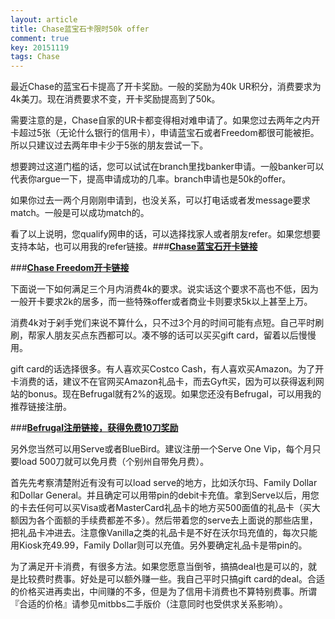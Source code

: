 ```yaml
---
layout: article
title: Chase蓝宝石卡限时50k offer
comment: true
key: 20151119
tags: Chase
---
```


最近Chase的蓝宝石卡提高了开卡奖励。一般的奖励为40k UR积分，消费要求为4k美刀。现在消费要求不变，开卡奖励提高到了50k。

需要注意的是，Chase自家的UR卡都变得相对难申请了。如果您过去两年之内开卡超过5张（无论什么银行的信用卡），申请蓝宝石或者Freedom都很可能被拒。所以只建议过去两年申卡少于5张的朋友尝试一下。

想要跨过这道门槛的话，您可以试试在branch里找banker申请。一般banker可以代表你argue一下，提高申请成功的几率。branch申请也是50k的offer。

如果你过去一两个月刚刚申请到，也没关系，可以打电话或者发message要求match。一般是可以成功match的。

看了以上说明，您qualify网申的话，可以选择找家人或者朋友refer。如果您想要支持本站，也可以用我的refer链接。###**[Chase蓝宝石开卡链接](https://applynow.chase.com/FlexAppWeb/renderApp.do?PID=CFFD2&SPID=FGKQ&CELL=6RKJ&MSC=1518839478)**


###**[Chase Freedom开卡链接](https://applynow.chase.com/FlexAppWeb/renderApp.do?PID=CFFD2&SPID=FGKR&CELL=6RLH&MSC=1518309946)**

下面说一下如何满足三个月内消费4k的要求。说实话这个要求不高也不低，因为一般开卡要求2k的居多，而一些特殊offer或者商业卡则要求5k以上甚至上万。

消费4k对于剁手党们来说不算什么，只不过3个月的时间可能有点短。自己平时刷刷，帮家人朋友买点东西都可以。凑不够的话可以买买gift card，留着以后慢慢用。

gift card的话选择很多。有人喜欢买Costco Cash，有人喜欢买Amazon。为了开卡消费的话，建议不在官网买Amazon礼品卡，而去Gyft买，因为可以获得返利网站的bonus。现在Befrugal就有2%的返现。如果您还没有Befrugal，可以用我的推荐链接注册。

###**[Befrugal注册链接，获得免费10刀奖励](http://www.befrugal.com/referral/?ref=TXOQJGI)**

另外您当然可以用Serve或者BlueBird。建议注册一个Serve One Vip，每个月只要load 500刀就可以免月费（个别州自带免月费）。

首先先考察清楚附近有没有可以load serve的地方，比如沃尔玛、Family Dollar和Dollar General。并且确定可以用带pin的debit卡充值。拿到Serve以后，用您的卡去任何可以买Visa或者MasterCard礼品卡的地方买500面值的礼品卡（买大额因为各个面额的手续费都差不多）。然后带着您的serve去上面说的那些店里，把礼品卡冲进去。注意像Vanilla之类的礼品卡是不好在沃尔玛充值的，每次只能用Kiosk充49.99，Family Dollar则可以充值。另外要确定礼品卡是带pin的。

为了满足开卡消费，有很多方法。如果您愿意当倒爷，搞搞deal也是可以的，就是比较费时费事。好处是可以额外赚一些。我自己平时只搞gift card的deal。合适的价格买进再卖出，中间赚的不多，但是为了信用卡消费也不算特别费事。所谓『合适的价格』请参见mitbbs二手版价（注意同时也受供求关系影响）。
